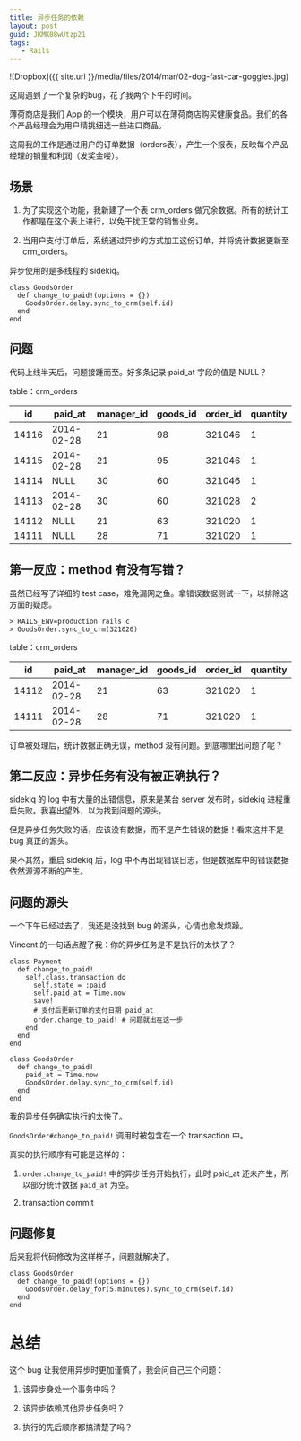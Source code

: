 ```yaml
---
title: 异步任务的依赖
layout: post
guid: JKMK08wUtzp21
tags:
   - Rails
---
```

<span class="image-800">![Dropbox]({{ site.url }}/media/files/2014/mar/02-dog-fast-car-goggles.jpg)</span>

这周遇到了一个复杂的bug，花了我两个下午的时间。

薄荷商店是我们 App 的一个模块，用户可以在薄荷商店购买健康食品。我们的各个产品经理会为用户精挑细选一些进口商品。

这周我的工作是通过用户的订单数据（orders表），产生一个报表，反映每个产品经理的销量和利润（发奖金喽）。

## 场景

1. 为了实现这个功能，我新建了一个表 crm_orders 做冗余数据。所有的统计工作都是在这个表上进行，以免干扰正常的销售业务。

2. 当用户支付订单后，系统通过异步的方式加工这份订单，并将统计数据更新至 crm_orders。

异步使用的是多线程的 sidekiq。

    class GoodsOrder  
      def change_to_paid!(options = {})  
        GoodsOrder.delay.sync_to_crm(self.id)  
      end  
    end  


## 问题

代码上线半天后，问题接踵而至。好多条记录 paid_at 字段的值是 NULL？

table：crm_orders

| id    |  paid_at   | manager_id | goods_id | order_id | quantity  |
|-------|------------|------------|----------|----------|-----------|
| 14116 | 2014-02-28 |         21 |       98 |   321046 |        1  |
| 14115 | 2014-02-28 |         21 |       95 |   321046 |        1  |
| 14114 | NULL       |         30 |       60 |   321046 |        1  |
| 14113 | 2014-02-28 |         30 |       60 |   321028 |        2  |
| 14112 | NULL       |         21 |       63 |   321020 |        1  |
| 14111 | NULL       |         28 |       71 |   321020 |        1  |



## 第一反应：method 有没有写错？

虽然已经写了详细的 test case，难免漏网之鱼。拿错误数据测试一下，以排除这方面的疑虑。

    > RAILS_ENV=production rails c
    > GoodsOrder.sync_to_crm(321020)

table：crm_orders

| id    |  paid_at   | manager_id | goods_id | order_id | quantity  |
|-------|------------|------------|----------|----------|-----------|
| 14112 | 2014-02-28 |         21 |       63 |   321020 |        1  |
| 14111 | 2014-02-28 |         28 |       71 |   321020 |        1  |

订单被处理后，统计数据正确无误，method 没有问题。到底哪里出问题了呢？

## 第二反应：异步任务有没有被正确执行？

sidekiq 的 log 中有大量的出错信息，原来是某台 server 发布时，sidekiq 进程重启失败。我喜出望外，以为找到问题的源头。

但是异步任务失败的话，应该没有数据，而不是产生错误的数据！看来这并不是 bug 真正的源头。

果不其然，重启 sidekiq 后，log 中不再出现错误日志，但是数据库中的错误数据依然源源不断的产生。

## 问题的源头

一个下午已经过去了，我还是没找到 bug 的源头，心情也愈发烦躁。

Vincent 的一句话点醒了我：你的异步任务是不是执行的太快了？

    class Payment
      def change_to_paid!
        self.class.transaction do
          self.state = :paid
          self.paid_at = Time.now
          save!
          # 支付后更新订单的支付日期 paid_at
          order.change_to_paid! # 问题就出在这一步
        end
      end
    end
    
    class GoodsOrder
      def change_to_paid!
        paid_at = Time.now
        GoodsOrder.delay.sync_to_crm(self.id)      
      end
    end

我的异步任务确实执行的太快了。

`GoodsOrder#change_to_paid!`  调用时被包含在一个 transaction 中。

真实的执行顺序有可能是这样的：

1. `order.change_to_paid!` 中的异步任务开始执行，此时 paid_at 还未产生，所以部分统计数据 `paid_at` 为空。

2. transaction commit


## 问题修复

后来我将代码修改为这样样子，问题就解决了。

    class GoodsOrder
      def change_to_paid!(options = {})
        GoodsOrder.delay_for(5.minutes).sync_to_crm(self.id)
      end
    end


# 总结

这个 bug 让我使用异步时更加谨慎了，我会问自己三个问题：

1. 该异步身处一个事务中吗？

2. 该异步依赖其他异步任务吗？

3. 执行的先后顺序都搞清楚了吗？
